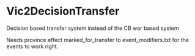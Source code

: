 # Vic2DecisionTransfer
Decision based transfer system instead of the CB war based system

Needs province effect marked_for_transfer to event_modifiers.txt for the events to work right.
